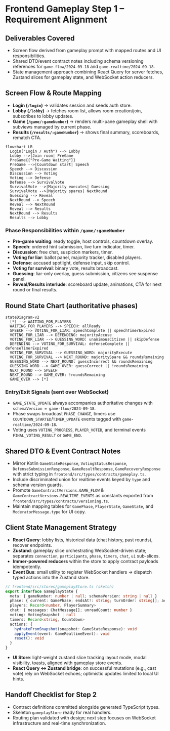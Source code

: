 # Frontend Gameplay Step 1 – Requirement Alignment

## Deliverables Covered
- Screen flow derived from gameplay prompt with mapped routes and UI responsibilities.
- Shared DTO/event contract notes including schema versioning references for `game-flow/2024-09-18` and `game-realtime/2024-09-18`.
- State management approach combining React Query for server fetches, Zustand slices for gameplay state, and WebSocket action reducers.

## Screen Flow & Route Mapping
- **Login (`/login`)** → validates session and seeds auth store.
- **Lobby (`/lobby`)** → fetches room list, allows room creation/join, subscribes to lobby updates.
- **Game (`/game/:gameNumber`)** → renders multi-pane gameplay shell with subviews managed by current phase.
- **Results (`/results/:gameNumber`)** → shows final summary, scoreboards, rematch CTA.

```mermaid
flowchart LR
  Login("Login / Auth") --> Lobby
  Lobby -->|Join room| PreGame
  PreGame{{"Pre-Game Waiting"}}
  PreGame -->|Countdown start| Speech
  Speech --> Discussion
  Discussion --> Voting
  Voting --> Defense
  Defense --> SurvivalVote
  SurvivalVote -->|Majority executes| Guessing
  SurvivalVote -->|Majority spares| NextRound
  Guessing --> Reveal
  NextRound --> Speech
  Reveal --> NextRound
  Reveal --> Results
  NextRound --> Results
  Results --> Lobby
```

### Phase Responsibilities within `/game/:gameNumber`
- **Pre-game waiting**: ready toggle, host controls, countdown overlay.
- **Speech**: ordered hint submission, live turn indicator, timer.
- **Discussion**: free chat, suspicion markers, timer.
- **Voting for liar**: ballot panel, majority tracker, disabled players.
- **Defense**: accused spotlight, defense input, skip control.
- **Voting for survival**: binary vote, results broadcast.
- **Guessing**: liar-only overlay, guess submission, citizens see suspense panel.
- **Reveal/Results interlude**: scoreboard update, animations, CTA for next round or final results.

## Round State Chart (authoritative phases)
```mermaid
stateDiagram-v2
  [*] --> WAITING_FOR_PLAYERS
  WAITING_FOR_PLAYERS --> SPEECH: allReady
  SPEECH --> VOTING_FOR_LIAR: speechComplete || speechTimerExpired
  VOTING_FOR_LIAR --> DEFENDING: majorityAccuse
  VOTING_FOR_LIAR --> GUESSING_WORD: unanimousCitizen || skipDefense
  DEFENDING --> VOTING_FOR_SURVIVAL: defenseComplete || defenseTimerExpired
  VOTING_FOR_SURVIVAL --> GUESSING_WORD: majorityExecute
  VOTING_FOR_SURVIVAL --> NEXT_ROUND: majoritySpare && roundsRemaining
  GUESSING_WORD --> NEXT_ROUND: guessIncorrect && roundsRemaining
  GUESSING_WORD --> GAME_OVER: guessCorrect || !roundsRemaining
  NEXT_ROUND --> SPEECH
  NEXT_ROUND --> GAME_OVER: !roundsRemaining
  GAME_OVER --> [*]
```

### Entry/Exit Signals (sent over WebSocket)
- `GAME_STATE_UPDATE` always accompanies authoritative changes with `schemaVersion = game-flow/2024-09-18`.
- Phase swaps broadcast `PHASE_CHANGE`, timers use `COUNTDOWN_STARTED`/`TIMER_UPDATE` events tagged with `game-realtime/2024-09-18`.
- Voting uses `VOTING_PROGRESS`, `PLAYER_VOTED`, and terminal events `FINAL_VOTING_RESULT` or `GAME_END`.

## Shared DTO & Event Contract Notes
- Mirror Kotlin `GameStateResponse`, `VotingStatusResponse`, `DefenseSubmissionResponse`, `GameResultResponse`, `GameRecoveryResponse` with strict typing in `frontend/src/types/contracts/gameplay.ts`.
- Include discriminated union for realtime events keyed by `type` and schema version guards.
- Promote `GameContractVersions.GAME_FLOW` & `GameContractVersions.REALTIME_EVENTS` as constants exported from `frontend/src/types/contracts/versioning.ts`.
- Maintain mapping tables for `GamePhase`, `PlayerState`, `GameState`, and `ModeratorMessage.type` for UI copy.

## Client State Management Strategy
- **React Query**: lobby lists, historical data (chat history, past rounds), recover endpoints.
- **Zustand**: gameplay slice orchestrating WebSocket-driven state; separates `connection`, `participants`, `phase`, `timers`, `chat`, `ui` sub-slices.
- **Immer-powered reducers** within the store to apply contract payloads idempotently.
- **Event Bus**: small utility to register WebSocket handlers -> dispatch typed actions into the Zustand store.

```ts
// frontend/src/stores/gameplayStore.ts (sketch)
export interface GameplayState {
  meta: { gameNumber: number | null; schemaVersion: string | null }
  phase: { current: GamePhase; endsAt?: string; turnOrder: string[]; activePlayerId?: number }
  players: Record<number, PlayerSummary>
  chat: { messages: ChatMessage[]; unreadCount: number }
  voting: VotingSnapshot | null
  timers: Record<string, Countdown>
  actions: {
    hydrateFromSnapshot(snapshot: GameStateResponse): void
    applyEvent(event: GameRealtimeEvent): void
    reset(): void
  }
}
```

- **UI Store**: light-weight zustand slice tracking layout mode, modal visibility, toasts, aligned with gameplay store events.
- **React Query <-> Zustand bridge**: on successful mutations (e.g., cast vote) rely on WebSocket echoes; optimistic updates limited to local UI hints.

## Handoff Checklist for Step 2
- Contract definitions committed alongside generated TypeScript types.
- Skeleton `gameplayStore` ready for real handlers.
- Routing plan validated with design; next step focuses on WebSocket infrastructure and real-time synchronization.